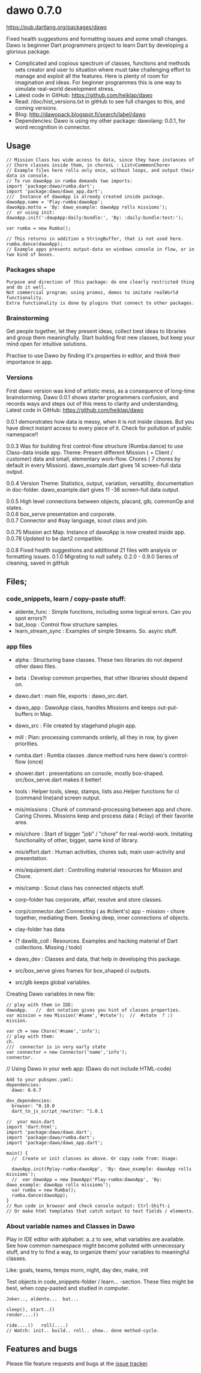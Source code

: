 # dawo 0.7.0

    
https://pub.dartlang.org/packages/dawo

Fixed health suggestions and formatting issues and some small changes. 
Dawo is beginner Dart programmers project to learn Dart by developing a glorious package.
- Complicated and copious  spectrum of classes, functions and methods sets creator and user to situation where must 
take challenging effort to manage and exploit all the features. Here is plenty of room for imagination and ideas. For
beginner programmes this is one way to simulate real-world development stress.
- Latest code in GitHub: https://github.com/heiklap/dawo
- Read: /doc/hist_versions.txt in gitHub to see full changes to this, and coming versions.
- Blog: http://dawopack.blogspot.fi/search/label/dawo 
- Dependencies:  Dawo is using my other package: dawolang: 0.0.1, for word recognition in connector.
## Usage
    // Mission Class has wide access to data, since they have instances of
    // Chore classes inside them, in choresL : List<CommmonChore>   
    // Example files here rolls only once, without loops, and output their data in console.
    // To run dawoApp in rumba demands two imports:
    import 'package:dawo/rumba.dart';
    import 'package:dawo/dawo_app.dart';
    ///  Instance of dawoApp is already created inside package.
    dawoApp.name = 'Play-rumba:dawoApp';
    dawoApp.motto = 'By: dawo_example: dawoApp rolls missioms');
    //  or using init:
    dawoApp.init(':dawpApp:daily:bundle:', 'By: :daily:bundle:test:');
  
    var rumba = new Rumba();

    // This returns in addition a StringBuffer, that is not used here.
    rumba.dance(dawoApp);
    // Example apps presents output-data on windows console in flow, or in two kind of boxes. 
    
### Packages shape
    Purpose and direction of this package: do one clearly restricted thing and do it well.
    Not commercial program; using promos, demos to imitate realWorld functionality.
    Extra functionality is done by plugins that connect to other packages.

### Brainstorming

 Get people together, let they present ideas, collect best ideas to libraries and 
 group them meaningfully.
 Start building first new classes, but keep your mind open for intuitive solutions. 
 
 Practise to use Dawo by finding it's properties in editor, and think their importance in app.
 
 ### Versions
 
 First dawo version was kind of artistic mess, as a consequence of long-time brainstorming.
 Dawo 0.0.1 shows starter programmers confusion, and records ways and steps out of this mess 
 to clarity and understanding. Latest code in GitHub: https://github.com/heiklap/dawo
 
 0.0.1  demonstrates how data is messy, when it is not inside classes. But you have direct 
 instant access to every piece of it. Check for pollution of public namespace!!
     
 0.0.3 Was for building first control-flow structure (Rumba.dance) to use Class-data inside app.
     Theme:  Present different Mission ( = Client / customer) data and small, elementary work-flow.
     Chores ( 7 chores by default in every Mission).  dawo_example.dart gives 14 screen-full data output.
     
 0.0.4 Version
     Theme:  Statistics, output, variation, versatility, documentation in doc-folder.
     dawo_example.dart gives 11 -36 screen-full data output.
     
 0.0.5 High level connections between objects, placard, glb, commonOp and states.    
 0.0.6 box_serve presentation and corporate.     
 0.0.7 Connector and #say language, scout class and join.

 0.0.75 Mission act Map. Instance of dawoApp is now created inside app. 
 0.0.78 Updated to be dart2 compatible.
 
 0.0.8  Fixed health suggestions and additional 21 files with analysis or formatting issues.
 0.1.0  Migrating to null safety.
 0.2.0 - 0.9.0  Series of cleaning, saved in gitHub

## Files;
### code_snippets, learn / copy-paste stuff:
- aldente_func :  Simple functions, including some logical errors. Can you spot errors?!
- bat_loop :  Control flow structure samples.
- learn_stream_sync : Examples of simple Streams. So. async stuff.

### app files
- alpha : Structuring base classes. These two libraries do not depend other dawo files.
- beta : Develop common properties, that other libraries should depend on.
- dawo.dart : main file, exports : dawo_src.dart.
- dawo_app : DawoApp class, handles Missions and keeps out-put-buffers in Map.
- dawo_src : File created by stagehand plugin app.
- mill : Plan: processing commands orderly, all they in row, by given priorities.
- rumba.dart : Rumba classes .dance method runs here dawo's control-flow (once)
- shower.dart : presentations on console, mostly box-shaped. src/box_serve.dart makes it better!
- tools : Helper tools, sleep, stamps, lists aso.Helper functions for cl (command line)and screen output.

- mis/missions : Chunk of command-processing between app and chore. Caring Chores.
  Missions keep and process data ( #clay) of their favorite area.
- mis/chore : Start of bigger "job" / "chore" for real-world-work. Imitating functionality
      of other, bigger, same kind of library.
- mis/effort.dart : Human activities, chores sub, main user-activity and presentation.
- mis/equipment.dart : Controlling material resources for Mission and Chore. 
- mis/camp : Scout class has connected objects stuff.     
      
- corp-folder has corporate, affair, resolve and store classes.      
- corp/connector.dart Connecting  ( as #client's) app - mission - chore together,  mediating them. 
  Seeking deep, inner connections of objects. 
  
- clay-folder has data  
- (? dawlib_coll : Resources. Examples and hacking material of Dart collections. Missing / todo)

- dawo_dev : Classes and data, that help in developing this package. 
- src/box_serve gives frames for box_shaped cl outputs.
- src/glb keeps global variables.    


    
Creating Dawo variables in new file:

    // play with them in IDE:
    dawoApp.   //  dot notation gives you hint of classes properties.
    var mission = new Mission('#name','#state');  //  #state  ? :)
    mission.
 
    var ch = new Chore('#name','info');
    // play with them:
    ch.
    ///  connector is in very early state
    var connector = new Connector('name','info');
    connector.

// Using Dawo in your web app: (Dawo do not include HTML-code) 
    
    Add to your pubspec.yaml:
    dependencies:
      dawo: 0.0.7
      
    dev_dependencies:
      browser: ^0.10.0
      dart_to_js_script_rewriter: ^1.0.1
      
    //  your main.dart
    import 'dart:html';
    import 'package:dawo/dawo.dart';
    import 'package:dawo/rumba.dart';
    import 'package:dawo/dawo_app.dart';    
      
    main() {
      //  Create or init classes as above. Or copy code from: Usage:
      
      dawoApp.init(Pplay-rumba:dawoApp', 'By: dawo_example: dawoApp rolls missioms');
      //  var dawoApp = new DawoApp('Play-rumba:dawoApp', 'By: dawo_example: dawoApp rolls missioms');
      var rumba = new Rumba();
      rumba.dance(dawoApp);
    }
    // Run code in browser and check console output: Ctrl-Shift-i 
    // Or make html templates that catch output to text fields / elements.

###  About variable names and Classes in Dawo
Play in IDE editor with alphabet: a..z to see, what variables are available.
See how common namespace might become polluted with unnecessary stuff, and try to find
a way, to organize them/ your variables to meaningful classes.

Like:
    goals, teams, temps
    morn, night, day 
    dev, make, init 

Test objects in code_snippets-folder / learn...  -section. 
These files might be best, when copy-pasted and studied in computer.

    Joker.., aldente...  bat...

    sleep(), start..()  
    render....()

    ride....()   roll(....) 
    // Watch: init.. build.. roll.. show.. done method-cycle.


## Features and bugs

Please file feature requests and bugs at the [issue tracker][tracker].

[tracker]: https://github.com/heiklap/dawo/issues
